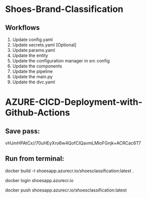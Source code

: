 # Shoes-Brand-Classification

## Workflows
1. Update config.yaml
2. Update secrets.yaml [Optional]
3. Update params.yaml
4. Update the entity
5. Update the configuration manager in src config
6. Update the components
7. Update the pipeline
8. Update the main.py
9. Update the dvc.yaml

# AZURE-CICD-Deployment-with-Github-Actions

## Save pass:
vHJmHPAtCx//70uHEyXro6w4QofCIQavmLMIoFGnjk+ACRCac6T7


## Run from terminal:

docker build -t shoesapp.azurecr.io/shoesclassification:latest .

docker login shoesapp.azurecr.io

docker push shoesapp.azurecr.io/shoesclassification:latest